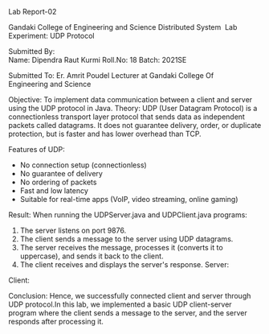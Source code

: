 Lab Report-02




Gandaki College of Engineering and Science
Distributed System 
Lab Experiment: UDP Protocol
                                                                                  
Submitted By:                                                                                      
Name: Dipendra Raut Kurmi
Roll.No: 18
Batch: 2021SE

Submitted To:
Er. Amrit Poudel
Lecturer at Gandaki College Of         
Engineering and Science


Objective:
To implement data communication between a client and server using the UDP protocol in Java.
Theory:
UDP (User Datagram Protocol) is a connectionless transport layer protocol that sends data as independent packets called datagrams. It does not guarantee delivery, order, or duplicate protection, but is faster and has lower overhead than TCP.

Features of UDP:
- No connection setup (connectionless)
- No guarantee of delivery
- No ordering of packets
- Fast and low latency
- Suitable for real-time apps (VoIP, video streaming, online gaming)

Result:
When running the UDPServer.java and UDPClient.java programs:
1. The server listens on port 9876.
2. The client sends a message to the server using UDP datagrams.
3. The server receives the message, processes it (converts it to uppercase), and sends it back to the client.
4. The client receives and displays the server's response.
Server:
      
Client:



Conclusion:
Hence, we successfully connected client and server through UDP protocol.In this lab, we implemented a basic UDP client-server program where the client sends a message to the server, and the server responds after processing it.
